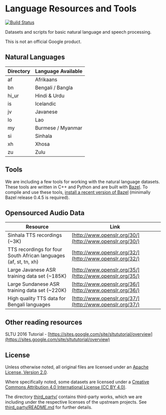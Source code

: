 # Language Resources and Tools

[![Build Status](https://travis-ci.org/googlei18n/language-resources.svg?branch=master)](https://travis-ci.org/googlei18n/language-resources)

Datasets and scripts for basic natural language and speech processing.

This is not an official Google product.


## Natural Languages

| Directory | Language Available |
|-----------|--------------------|
| af        | Afrikaans          |
| bn        | Bengali / Bangla   |
| hi_ur     | Hindi & Urdu       |
| is        | Icelandic          |
| jv        | Javanese           |
| lo        | Lao                |
| my        | Burmese / Myanmar  |
| si        | Sinhala            |
| xh        | Xhosa              |
| zu        | Zulu               |


## Tools

We are including a few tools for working with the natural language
datasets. These tools are written in C++ and Python and are built with
[Bazel](http://bazel.io). To compile and use these tools,
[install a recent version of Bazel](http://bazel.io/docs/install.html)
(minimally Bazel release 0.4.5 is required).

## Opensourced Audio Data
| Resource | Link |
|-----------|--------------------|
| Sinhala TTS recordings (~3K) | [http://www.openslr.org/30/](http://www.openslr.org/30/)      |
| TTS recordings for four South African languages (af, st, tn, xh) | [http://www.openslr.org/32/](http://www.openslr.org/32/)  |
| Large Javanese ASR training data set (~185K)	| [http://www.openslr.org/35/](http://www.openslr.org/35/) |
| Large Sundanese ASR training data set	(~220K)| [http://www.openslr.org/36/](http://www.openslr.org/36/) |
| High quality TTS data for Bengali languages | [http://www.openslr.org/37/](http://www.openslr.org/37/) |

## Other reading resources

SLTU 2016 Tutorial - [https://sites.google.com/site/sltututorial/overview](https://sites.google.com/site/sltututorial/overview)



## License

Unless otherwise noted, all original files are licensed under an
[Apache License, Version 2.0](LICENSE).

Where specifically noted, some datasets are licensed under a
[Creative Commons Attribution 4.0 International License (CC BY 4.0)](http://creativecommons.org/licenses/by/4.0).

The directory [third_party/](third_party/) contains third-party works, which we
are including under the respective licenses of the upstream projects. See [third_party/README.md](third_party/README.md) for further details.
